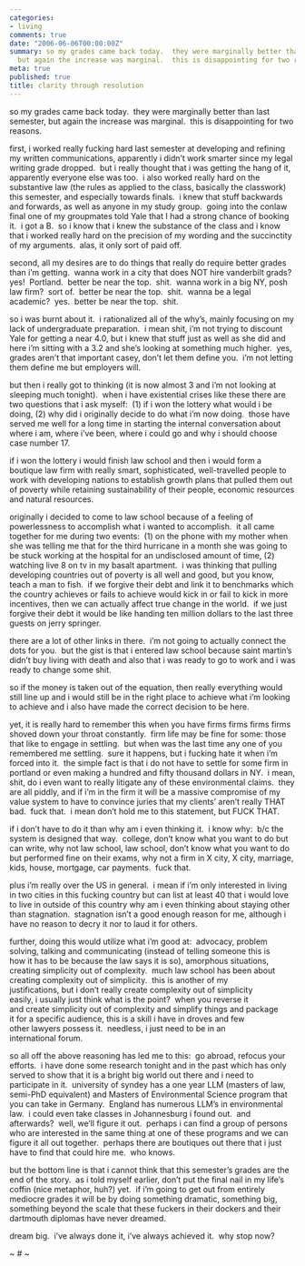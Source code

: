 ```yaml
---
categories:
- living
comments: true
date: "2006-06-06T00:00:00Z"
summary: so my grades came back today.  they were marginally better than last semester,
  but again the increase was marginal.  this is disappointing for two reasons. 
meta: true
published: true
title: clarity through resolution
---
```


so my grades came back today.  they were marginally better than last semester, but again the increase was marginal.  this is disappointing for two reasons.  

first, i worked really fucking hard last semester at developing and refining my written communications, apparently i didn’t work smarter since my legal writing grade dropped.  but i really thought that i was getting the hang of it, apparently everyone else was too.  i also worked really hard on the substantive law (the rules as applied to the class, basically the classwork) this semester, and especially towards finals.  i knew that stuff backwards and forwards, as well as anyone in my study group.  going into the conlaw final one of my groupmates told Yale that I had a strong chance of booking it.  i got a B.  so i know that i knew the substance of the class and i know that i worked really hard on the precision of my wording and the succinctity of my arguments.  alas, it only sort of paid off.

second, all my desires are to do things that really do require better grades than i’m getting.  wanna work in a city that does NOT hire vanderbilt grads?  yes!  Portland.  better be near the top.  shit.  wanna work in a big NY, posh law firm?  sort of.  better be near the top.  shit.  wanna be a legal academic?  yes.  better be near the top.  shit.  

so i was burnt about it.  i rationalized all of the why’s, mainly focusing on my lack of undergraduate preparation.  i mean shit, i’m not trying to discount Yale for getting a near 4.0, but i knew that stuff just as well as she did and here i’m sitting with a 3.2 and she’s looking at something much higher.  yes, grades aren’t that important casey, don’t let them define you.  i’m not letting them define me but employers will.  

but then i really got to thinking (it is now almost 3 and i’m not looking at sleeping much tonight).  when i have existential crises like these there are two questions that i ask myself:  (1) if i won the lottery what would i be doing, (2) why did i originally decide to do what i’m now doing.  those have served me well for a long time in starting the internal conversation about where i am, where i’ve been, where i could go and why i should choose case number 17.  

if i won the lottery i would finish law school and then i would form a boutique law firm with really smart, sophisticated, well-travelled people to work with developing nations to establish growth plans that pulled them out of poverty while retaining sustainability of their people, economic resources and natural resources.  

originally i decided to come to law school because of a feeling of powerlessness to accomplish what i wanted to accomplish.  it all came together for me during two events:  (1) on the phone with my mother when she was telling me that for the third hurricane in a month she was going to be stuck working at the hospital for an undisclosed amount of time, (2) watching live 8 on tv in my basalt apartment.  i was thinking that pulling developing countries out of poverty is all well and good, but you know, teach a man to fish.  if we forgive their debt and link it to benchmarks which the country achieves or fails to achieve would kick in or fail to kick in more incentives, then we can actually affect true change in the world.  if we just forgive their debt it would be like handing ten million dollars to the last three guests on jerry springer.  

there are a lot of other links in there.  i’m not going to actually connect the dots for you.  but the gist is that i entered law school because saint martin’s didn’t buy living with death and also that i was ready to go to work and i was ready to change some shit.

so if the money is taken out of the equation, then really everything would still line up and i would still be in the right place to achieve what i’m looking to achieve and i also have made the correct decision to be here.  

yet, it is really hard to remember this when you have firms firms firms firms shoved down your throat constantly.  firm life may be fine for some: those that like to engage in settling.  but when was the last time any one of you remembered me settling.  sure it happens, but i fucking hate it when i’m forced into it.  the simple fact is that i do not have to settle for some firm in portland or even making a hundred and fifty thousand dollars in NY.  i mean, shit, do i even want to really litigate any of these environmental claims.  they are all piddly, and if i’m in the firm it will be a massive compromise of my value system to have to convince juries that my clients’ aren’t really THAT bad.  fuck that.  i mean don’t hold me to this statement, but FUCK THAT.  

if i don’t have to do it than why am i even thinking it.  i know why:  b/c the system is designed that way.  college, don’t know what you want to do but can write, why not law school, law school, don’t know what you want to do but performed fine on their exams, why not a firm in X city, X city, marriage, kids, house, mortgage, car payments.  fuck that.  

plus i’m really over the US in general.  i mean if i’m only interested in living in two cities in this fucking country but can list at least 40 that i would love to live in outside of this country why am i even thinking about staying other than stagnation.  stagnation isn’t a good enough reason for me, although i have no reason to decry it nor to laud it for others. 

further, doing this would utilize what i’m good at:  advocacy, problem  
solving, talking and communicating (instead of telling someone this is  
how it has to be because the law says it is so), amorphous situations,  
creating simplicity out of complexity.  much law school has been about  
creating complexity out of simplicity.  this is another of my  
justifications, but i don’t really create complexity out of simplicity  
easily, i usually just think what is the point?  when you reverse it  
and create simplicity out of complexity and simplify things and package  
it for a specific audience, this is a skill i have in droves and few  
other lawyers possess it.  needless, i just need to be in an  
international forum. 

so all off the above reasoning has led me to this:  go abroad, refocus your efforts.  i have done some research tonight and in the past which has only served to show that it is a bright big world out there and i need to participate in it.  university of syndey has a one year LLM (masters of law, semi-PhD equivalent) and Masters of Environmental Science program that you can take in Germany.  England has numerous LLM’s in environmental law.  i could even take classes in Johannesburg i found out.  and afterwards?  well, we’ll figure it out.  perhaps i can find a group of persons who are interested in the same thing at one of these programs and we can figure it all out together.  perhaps there are boutiques out there that i just have to find that could hire me.  who knows.  

but the bottom line is that i cannot think that this semester’s grades are the end of the story.  as i told myself earlier, don’t put the final nail in my life’s coffin (nice metaphor, huh?) yet.  if i’m going to get out from entirely mediocre grades it will be by doing something dramatic, something big, something beyond the scale that these fuckers in their dockers and their dartmouth diplomas have never dreamed.

dream big.  i’ve always done it, i’ve always achieved it.  why stop now?

~ # ~